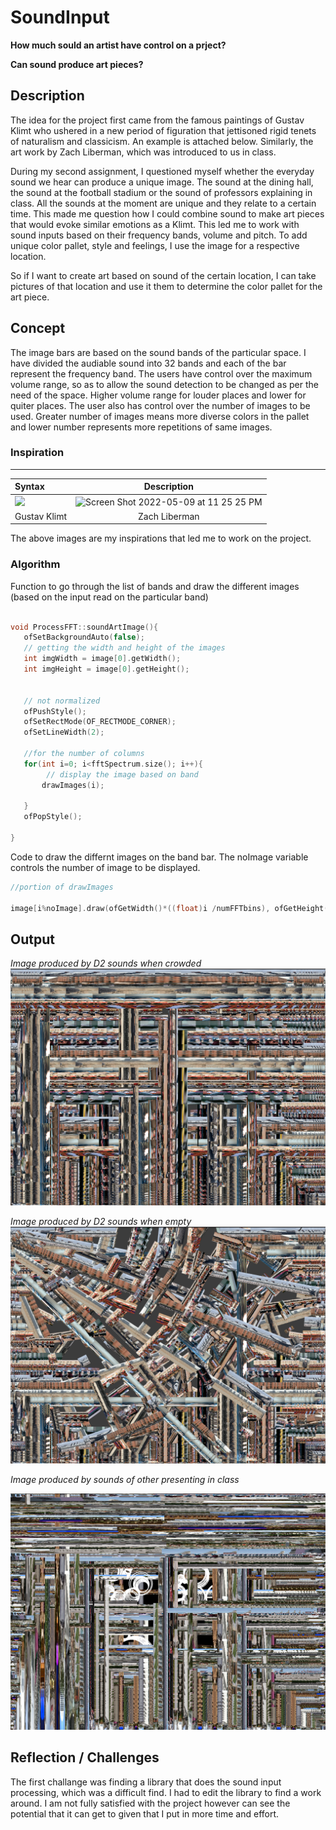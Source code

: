 # SoundInput

**How much sould an artist have control on a prject?**

**Can sound produce art pieces?**

## Description

The idea for the project first came from the famous paintings of Gustav Klimt who ushered in a new period of figuration that jettisoned rigid tenets of naturalism and classicism. An example is attached below. Similarly, the art work by Zach Liberman, which was introduced to us in class. 

During my second assignment, I questioned myself whether the everyday sound we hear can produce a unique image. The sound at the dining hall, the sound at the football stadium or the sound of professors explaining in class. All the sounds at the moment are unique and they relate to a certain time. This made me question how I could combine sound to make art pieces that would evoke similar emotions as a Klimt. This led me to work with sound inputs based on their frequency bands, volume and pitch. To add unique color pallet, style and feelings, I use the image for a respective location. 

So if I want to create art based on sound of the certain location, I can take pictures of that location and use it them to determine the color pallet for the art piece.  

## Concept

The image bars are based on the sound bands of the particular space. I have divided the audiable sound into 32 bands and each of the bar represent the frequency band. The users have control over the maximum volume range, so as to allow the sound detection to be changed as per the need of the space. Higher volume range for louder places and lower for quiter places. The user also has control over the number of images to be used. Greater number of images means more diverse colors in the pallet and lower number represents more repetitions of same images. 

### Inspiration
---
| Syntax      | Description | 
| :---        |    :----:   |   
| ![](https://www.klimtgallery.org/thumbnail/45000/45454/mini_normal/Apple-Tree-I.jpg?ts=1459229076)   | <img width="618" alt="Screen Shot 2022-05-09 at 11 25 25 PM" src="https://user-images.githubusercontent.com/25387553/167482853-e4c07fbe-3219-4245-a50a-916a9ba8de4d.png">      |  
| Gustav Klimt   | Zach Liberman        |  

The above images are my inspirations that led me to work on the project. 

### Algorithm


 Function to go through the list of bands and draw the different images (based on the input read on the particular band)
 
 ```C++
 
 void ProcessFFT::soundArtImage(){
    ofSetBackgroundAuto(false);
    // getting the width and height of the images
    int imgWidth = image[0].getWidth();
    int imgHeight = image[0].getHeight();
    
    
    // not normalized
    ofPushStyle();
    ofSetRectMode(OF_RECTMODE_CORNER);
    ofSetLineWidth(2);
    
    //for the number of columns
    for(int i=0; i<fftSpectrum.size(); i++){
         // display the image based on band
        drawImages(i);
           
    }
    ofPopStyle();
   
}

 
 ```
 
 Code to draw the differnt images on the band bar. The noImage variable controls the number of image to be displayed. 
 ```c++
 //portion of drawImages
 
 image[i%noImage].draw(ofGetWidth()*((float)i /numFFTbins), ofGetHeight() , ofGetWidth() /numFFTbins, -ofMap(fftSpectrum[i], 0, volumeRange, 0, ofGetHeight()  ));

 ```


## Output

*Image produced by D2 sounds when crowded*
![](bin/output/D2.png)

*Image produced by D2 sounds when empty*
![](bin/output/D2_Not_Crowded.png)

*Image produced by sounds of other presenting in class* 

![](bin/output/sound%20in%20class.png)

## Reflection / Challenges

The first challange was finding a library that does the sound input processing, which was a difficult find. I had to edit the library to find a work around. I am not fully satisfied with the project however can see the potential that it can get to given that I put in more time and effort.

<!-- shapes
colors
rules
concept
story -->
